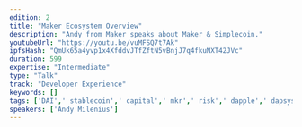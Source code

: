 ```yaml
---
edition: 2
title: "Maker Ecosystem Overview"
description: "Andy from Maker speaks about Maker & Simplecoin."
youtubeUrl: "https://youtu.be/vuMFSQ7t7Ak"
ipfsHash: "QmUk65a4yvp1x4XfddvJTfZftN5vBnjJ7q4fkuNXT42JVc"
duration: 599
expertise: "Intermediate"
type: "Talk"
track: "Developer Experience"
keywords: []
tags: ['DAI',' stablecoin',' capital',' mkr',' risk',' dapple',' dapsys',' tools',' dex',' incentive',' amm',' offchain',' simplecoin',' finance','Developer Experience']
speakers: ['Andy Milenius']
---
```


